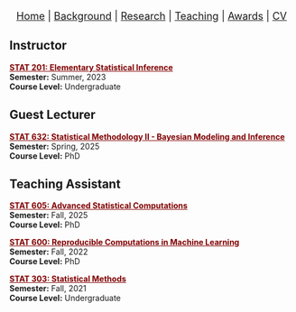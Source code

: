 <nav style="text-align:center; font-size: 18px; margin-bottom: 20px;">
  <a href="/index.html">Home</a> |
  <a href="/background.html">Background</a> |
  <a href="/research.html">Research</a> |
  <a href="/teaching.html">Teaching</a> |
  <a href="/awards.html">Awards</a> |
  <a href="/cv.html">CV</a>
</nav>

## Instructor
<div style="margin-bottom: 20px;">
  <p>
    <span style="color:#800000; font-weight:bold; text-decoration:underline;">STAT 201: Elementary Statistical Inference</span><br>
    <strong>Semester:</strong> Summer, 2023<br>
    <strong>Course Level:</strong> Undergraduate
  </p>
</div>

## Guest Lecturer
<div style="margin-bottom: 20px;">
  <p>
    <span style="color:#800000; font-weight:bold; text-decoration:underline;">STAT 632: Statistical Methodology II - Bayesian Modeling and Inference</span><br>
    <strong>Semester:</strong> Spring, 2025<br>
    <strong>Course Level:</strong> PhD
  </p>
</div>

## Teaching Assistant
<div style="margin-bottom: 20px;">
  <p>
    <span style="color:#800000; font-weight:bold; text-decoration:underline;">STAT 605: Advanced Statistical Computations</span><br>
    <strong>Semester:</strong> Fall, 2025<br>
    <strong>Course Level:</strong> PhD
  </p>

  <p>
    <span style="color:#800000; font-weight:bold; text-decoration:underline;">STAT 600: Reproducible Computations in Machine Learning</span><br>
    <strong>Semester:</strong> Fall, 2022<br>
    <strong>Course Level:</strong> PhD
  </p>

  <p>
    <span style="color:#800000; font-weight:bold; text-decoration:underline;">STAT 303: Statistical Methods</span><br>
    <strong>Semester:</strong> Fall, 2021<br>
    <strong>Course Level:</strong> Undergraduate
  </p>
</div>

